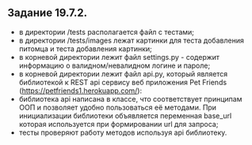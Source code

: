 ## Задание 19.7.2.
- в директории /tests располагается файл с тестами;
- в директории /tests/images лежат картинки для теста добавления питомца и теста добавления картинки;
- в корневой директории лежит файл settings.py - содержит информацию о валидном/невалидном логине и пароле;
- в корневой директории лежит файл api.py, который является библиотекой к REST api сервису веб приложения Pet Friends (https://petfriends1.herokuapp.com/):
- библиотека api написана в классе, что соответствует принципам ООП и позволяет удобно пользоваться её методами. При инициализации библиотеки объявляется переменная base_url которая используется при формировании url для запроса;
- тесты проверяют работу методов используя api библиотеку.
